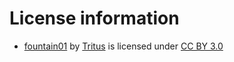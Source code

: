 # License information
* [fountain01](https://freesound.org/people/Tritus/sounds/202916/) by [Tritus](https://freesound.org/people/Tritus/) is licensed under [CC BY 3.0](https://creativecommons.org/licenses/by/3.0/)
